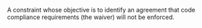 A constraint whose objective is to identify an agreement that code compliance requirements (the waiver) will not be enforced.